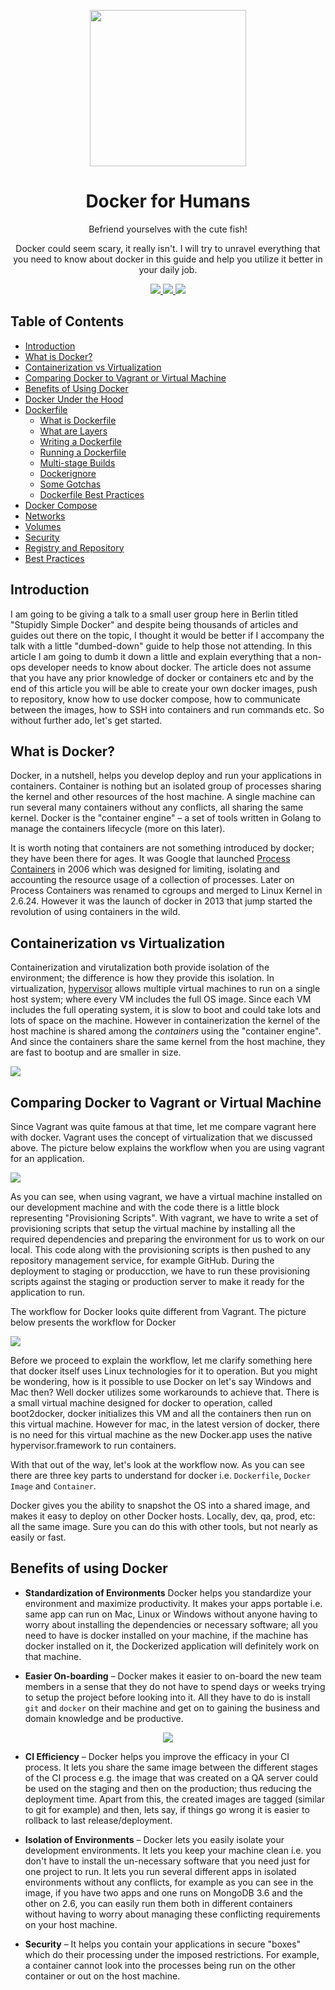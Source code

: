 <p align="center"><img src="https://i.imgur.com/SFYksY0.jpg" height="250" align="center" /></p>

<p align="center">
<!--   <img src="./images/docker-logo.png" height="150" align="center" /> -->
  <h1 align="center">Docker for Humans</h1>
  <p align="center">Befriend yourselves with the cute fish!</p>
  <p align="center">Docker could seem scary, it really isn't. I will try to unravel everything that you need to know about docker in this guide and help you utilize it better in your daily job.</p>
  <p align="center">
  	<a href="https://creativecommons.org/licenses/by/4.0/">
  		<img src="https://img.shields.io/badge/License-CC%20BY%204.0-lightgrey.svg" />
  	</a>
  	<a href="http://makeapullrequest.com">
  		<img src="https://img.shields.io/badge/contributions-welcome-green.svg" />
  	</a>
  	<a href="http://twitter.com/kamranahmedse">
  		<img src="https://img.shields.io/badge/author-kamranahmedse-blue.svg" />
  	</a>
  </p>
</p>

## Table of Contents
* [Introduction](#introduction)
* [What is Docker?](#what-is-docker)
* [Containerization vs Virtualization](#containerization-vs-virtualization)
* [Comparing Docker to Vagrant or Virtual Machine](#comparing-docker-to-vagrant-or-virtual-machine)
* [Benefits of Using Docker](#benefits-of-using-docker)
* [Docker Under the Hood](#docker-under-the-hood)
* [Dockerfile](#dockerfile)
	- [What is Dockerfile](#what-is-dockerfile)
	- [What are Layers](#what-are-layers)
	- [Writing a Dockerfile](#writing-a-dockerfile)
	- [Running a Dockerfile](#running-a-dockerfile)
	- [Multi-stage Builds](#multi-stage-builds)
	- [Dockerignore](#dockerignore)
	- [Some Gotchas](#some-gotchas)
	- [Dockerfile Best Practices](#dockerfile-best-practices)
* [Docker Compose](#docker-compose)
* [Networks](#networks)
* [Volumes](#volumes)
* [Security](#security)
* [Registry and Repository](#registry-and-repository)
* [Best Practices](#best-practices)

## Introduction

I am going to be giving a talk to a small user group here in Berlin titled "Stupidly Simple Docker" and despite being thousands of articles and guides out there on the topic, I thought it would be better if I accompany the talk with a little "dumbed-down" guide to help those not attending. In this article I am going to dumb it down a little and explain everything that a non-ops developer needs to know about docker. The article does not assume that you have any prior knowledge of docker or containers etc and by the end of this article you will be able to create your own docker images, push to repository, know how to use docker compose, how to communicate between the images, how to SSH into containers and run commands etc. So without further ado, let's get started.

## What is Docker?

Docker, in a nutshell, helps you develop deploy and run your applications in containers. Container is nothing but an isolated group of processes sharing the kernel and other resources of the host machine. A single machine can run several many containers without any conflicts, all sharing the same kernel. Docker is the "container engine" – a set of tools written in Golang to manage the containers lifecycle (more on this later).

It is worth noting that containers are not something introduced by docker; they have been there for ages. It was Google that launched [Process Containers](https://en.wikipedia.org/wiki/Cgroups) in 2006 which was designed for limiting, isolating and accounting the resource usage of a collection of processes. Later on Process Containers was renamed to cgroups and merged to Linux Kernel in 2.6.24. However it was the launch of docker in 2013 that jump started the revolution of using containers in the wild.

## Containerization vs Virtualization

Containerization and virutalization both provide isolation of the environment; the difference is how they provide this isolation. In virtualization, [hypervisor](https://en.wikipedia.org/wiki/Hypervisor) allows multiple virtual machines to run on a single host system; where every VM includes the full OS image. Since each VM includes the full operating system, it is slow to boot and could take lots and lots of space on the machine. However in containerization the kernel of the host machine is shared among the *containers* using the "container engine". And since the containers share the same kernel from the host machine, they are fast to bootup and are smaller in size.

![](./images/containers-vs-virtualization.png)

## Comparing Docker to Vagrant or Virtual Machine

Since Vagrant was quite famous at that time, let me compare vagrant here with docker. Vagrant uses the concept of virtualization that we discussed above. The picture below explains the workflow when you are using vagrant for an application.

![](./images/vagrant.png)

As you can see, when using vagrant, we have a virtual machine installed on our development machine and with the code there is a little block representing "Provisioning Scripts". With vagrant, we have to write a set of provisioning scripts that setup the virtual machine by installing all the required dependencies and preparing the environment for us to work on our local. This code along with the provisioning scripts is then pushed to any repository management service, for example GitHub. During the deployment to staging or producction, we have to run these provisioning scripts against the staging or production server to make it ready for the application to run.

The workflow for Docker looks quite different from Vagrant. The picture below presents the workflow for Docker

![](./images/docker.png)

Before we proceed to explain the workflow, let me clarify something here that docker itself uses Linux technologies for it to operation. But you might be wondering, how is it possible to use Docker on let's say Windows and Mac then? Well docker utilizes some workarounds to achieve that. There is a small virtual machine designed for docker to operation, called boot2docker, docker initializes this VM and all the containers then run on this virtual machine. However for mac, in the latest version of docker, there is no need for this virtual machine as the new Docker.app uses the native hypervisor.framework to run containers.

With that out of the way, let's look at the workflow now. As you can see there are three key parts to understand for docker i.e. `Dockerfile`, `Docker Image` and `Container`.

Docker gives you the ability to snapshot the OS into a shared image, and makes it easy to deploy on other Docker hosts. Locally, dev, qa, prod, etc: all the same image. Sure you can do this with other tools, but not nearly as easily or fast.

## Benefits of using Docker

* **Standardization of Environments** Docker helps you standardize your environment and maximize productivity. It makes your apps portable i.e. same app can run on Mac, Linux or Windows without anyone having to worry about installing the dependencies or necessary software; all you need to have is docker installed on your machine, if the machine has docker installed on it, the Dockerized application will definitely work on that machine.

* **Easier On-boarding** – Docker makes it easier to on-board the new team members in a sense that they do not have to spend days or weeks trying to setup the project before looking into it. All they have to do is install `git` and `docker` on their machine and get on to gaining the business and domain knowledge and be productive.

<p align="center">
    <img src="./images/benefits.png" />
</p>

* **CI Efficiency** – Docker helps you improve the efficacy in your CI process. It lets you share the same image between the different stages of the CI process e.g. the image that was created on a QA server could be used on the staging and then on the production; thus reducing the deployment time. Apart from this, the created images are tagged (similar to git for example) and then, lets say, if things go wrong it is easier to rollback to last release/deployment.

* **Isolation of Environments** – Docker lets you easily isolate your development environments. It lets you keep your machine clean i.e. you don't have to install the un-necessary software that you need just for one project to run. It lets you run several different apps in isolated environments without any conflicts, for example as you can see in the image, if you have two apps and one runs on MongoDB 3.6 and the other on 2.6, you can easily run them both in different containers without having to worry about managing these conflicting requirements on your host machine.

* **Security** – It helps you contain your applications in secure "boxes" which do their processing under the imposed restrictions. For example, a container cannot look into the processes being run on the other container or out on the host machine.
